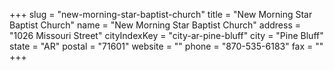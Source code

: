 +++
slug = "new-morning-star-baptist-church"
title = "New Morning Star Baptist Church"
name = "New Morning Star Baptist Church"
address = "1026 Missouri Street"
cityIndexKey = "city-ar-pine-bluff"
city = "Pine Bluff"
state = "AR"
postal = "71601"
website = ""
phone = "870-535-6183"
fax = ""
+++
